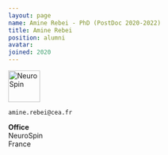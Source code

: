 ```yaml
---
layout: page
name: Amine Rebei - PhD (PostDoc 2020-2022)
title: Amine Rebei
position: alumni
avatar:
joined: 2020
---
```



<!-- Section
- _Genetic researcher, CEA Evry_<br>
- _Data integration, CEA Saclay_
-->
 
<a href="http://joliot.cea.fr/drf/joliot/Pages/Entites_de_recherche/neurospin/UNATI/research.aspx?Type=Chapitre&num
ero=1" class="image" target="_blank"><img src="{{site.url}}/{{site.baseurl}}/assets/images/cea.png" width="64" height="64" alt="NeuroSpin" /></a><br>



<i class="fa fa-envelope-o"></i> `amine.rebei@cea.fr`

**Office**<br>
NeuroSpin <br>
France

<!-- Section
[Amine](http://brainomics.org/) Researches.
-->

